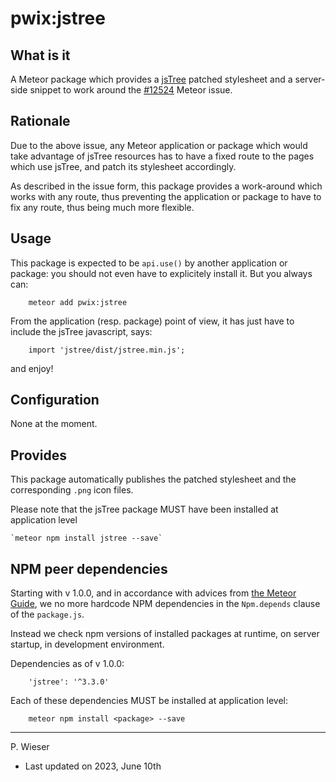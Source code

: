 # pwix:jstree

## What is it

A Meteor package which provides a [jsTree](https://www.jstree.com/) patched stylesheet and a server-side snippet to work around the [#12524](https://github.com/meteor/meteor/issues/12524) Meteor issue.

## Rationale

Due to the above issue, any Meteor application or package which would take advantage of jsTree resources has to have a fixed route to the pages which use jsTree, and patch its stylesheet accordingly.

As described in the issue form, this package provides a work-around which works with any route, thus preventing the application or package to have to fix any route, thus being much more flexible.

## Usage

This package is expected to be `api.use()` by another application or package: you should not even have to explicitely install it. But you always can:

```
    meteor add pwix:jstree
```

From the application (resp. package) point of view, it has just have to include the jsTree javascript, says:

```
    import 'jstree/dist/jstree.min.js';
```
and enjoy!

## Configuration

None at the moment.

## Provides

This package automatically publishes the patched stylesheet and the corresponding `.png` icon files.

Please note that the jsTree package MUST have been installed at application level

    `meteor npm install jstree --save`

## NPM peer dependencies

Starting with v 1.0.0, and in accordance with advices from [the Meteor Guide](https://guide.meteor.com/writing-atmosphere-packages.html#npm-dependencies), we no more hardcode NPM dependencies in the `Npm.depends` clause of the `package.js`. 

Instead we check npm versions of installed packages at runtime, on server startup, in development environment.

Dependencies as of v 1.0.0:
```
    'jstree': '^3.3.0'
```
Each of these dependencies MUST be installed at application level:
```
    meteor npm install <package> --save
```
---
P. Wieser
- Last updated on 2023, June 10th
